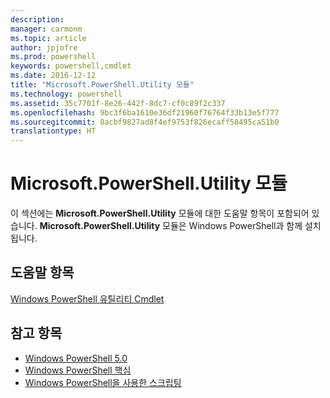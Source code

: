 ```yaml
---
description: 
manager: carmonm
ms.topic: article
author: jpjofre
ms.prod: powershell
keywords: powershell,cmdlet
ms.date: 2016-12-12
title: "Microsoft.PowerShell.Utility 모듈"
ms.technology: powershell
ms.assetid: 35c7701f-8e26-442f-8dc7-cf0c89f2c337
ms.openlocfilehash: 9bc3f6ba1610e36df21960f76764f33b13e5f777
ms.sourcegitcommit: 8acbf9827ad8f4ef9753f826ecaff58495ca51b0
translationtype: HT
---
```

# <a name="microsoftpowershellutility-module"></a>Microsoft.PowerShell.Utility 모듈
이 섹션에는 **Microsoft.PowerShell.Utility** 모듈에 대한 도움말 항목이 포함되어 있습니다. **Microsoft.PowerShell.Utility** 모듈은 Windows PowerShell과 함께 설치됩니다.

## <a name="help-topics"></a>도움말 항목
[Windows PowerShell 유틸리티 Cmdlet](http://go.microsoft.com/fwlink/?LinkID=245861)

## <a name="see-also"></a>참고 항목
- [Windows PowerShell 5.0](Windows-PowerShell-5.0.md)
- [Windows PowerShell 핵심](https://technet.microsoft.com/en-us/library/4b75f1e4-f327-48f3-92ab-bf5435094d41)
- [Windows PowerShell을 사용한 스크립팅](../../getting-started/fundamental/Scripting-with-Windows-PowerShell.md)

